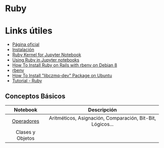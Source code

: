 # Ruby

# Links útiles

- [Página oficial](https://www.ruby-lang.org/es/)
- [Instalación](https://www.ruby-lang.org/es/)
- [Ruby Kernel for Jupyter Notebook](http://devopspy.com/linux/ruby-kernel-jupyter-notebook/)
- [Using Ruby in Jupyter notebooks](https://www.anegron.site/2020/05/28/using-ruby-in-jupyter-notebooks/)
- [How To Install Ruby on Rails with rbenv on Debian 8](https://www.digitalocean.com/community/tutorials/how-to-install-ruby-on-rails-with-rbenv-on-debian-8)
- [rbenv](https://github.com/rbenv/rbenv)
- [How To Install "libczmq-dev" Package on Ubuntu](https://zoomadmin.com/HowToInstall/UbuntuPackage/libczmq-dev)
- [Tutorial - Ruby](https://www.tutorialspoint.com/ruby/index.htm)


## Conceptos Básicos

| Notebook  | Descripción |
| :---: | :---: |
| [Operadores](jupyter/operators.html) | Aritméticos, Asignación, Comparación, Bit-Bit, Lógicos... |
| Clases y Objetos |  |